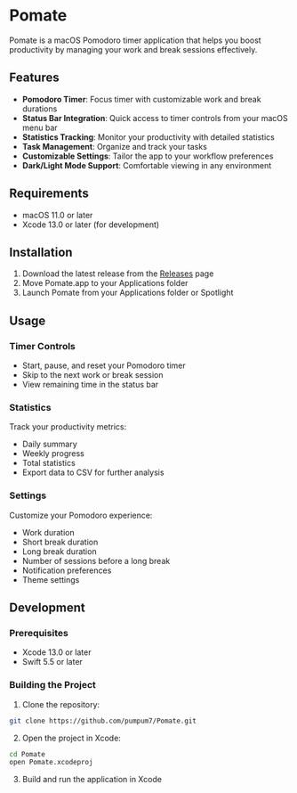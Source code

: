 # Pomate

Pomate is a macOS Pomodoro timer application that helps you boost productivity by managing your work and break sessions effectively.

## Features

- **Pomodoro Timer**: Focus timer with customizable work and break durations
- **Status Bar Integration**: Quick access to timer controls from your macOS menu bar
- **Statistics Tracking**: Monitor your productivity with detailed statistics
- **Task Management**: Organize and track your tasks
- **Customizable Settings**: Tailor the app to your workflow preferences
- **Dark/Light Mode Support**: Comfortable viewing in any environment

## Requirements

- macOS 11.0 or later
- Xcode 13.0 or later (for development)

## Installation

1. Download the latest release from the [Releases](https://github.com/yourusername/Pomate/releases) page
2. Move Pomate.app to your Applications folder
3. Launch Pomate from your Applications folder or Spotlight

## Usage

### Timer Controls

- Start, pause, and reset your Pomodoro timer
- Skip to the next work or break session
- View remaining time in the status bar

### Statistics

Track your productivity metrics:

- Daily summary
- Weekly progress
- Total statistics
- Export data to CSV for further analysis

### Settings

Customize your Pomodoro experience:

- Work duration
- Short break duration
- Long break duration
- Number of sessions before a long break
- Notification preferences
- Theme settings

## Development

### Prerequisites

- Xcode 13.0 or later
- Swift 5.5 or later

### Building the Project

1. Clone the repository:

```bash
git clone https://github.com/pumpum7/Pomate.git
```

2. Open the project in Xcode:

```bash
cd Pomate
open Pomate.xcodeproj
```

3. Build and run the application in Xcode
